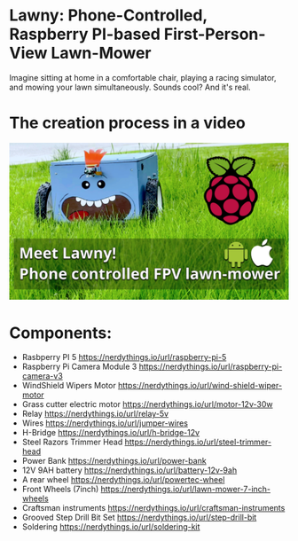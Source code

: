 # Lawny: Phone-Controlled, Raspberry PI-based First-Person-View Lawn-Mower

Imagine sitting at home in a comfortable chair, playing a racing simulator, and mowing your lawn simultaneously. Sounds cool? And it's real.

# The creation process in a video

[![Watch the video](/images/thumbnail.png)](https://www.youtube.com/watch?v=4OQUo0V-8QY)

# Components: 

* Rasbperry PI 5	https://nerdythings.io/url/raspberry-pi-5
* Raspberry Pi Camera Module 3	https://nerdythings.io/url/raspberry-pi-camera-v3
* WindShield Wipers Motor	https://nerdythings.io/url/wind-shield-wiper-motor
* Grass cutter electric motor	https://nerdythings.io/url/motor-12v-30w
* Relay	https://nerdythings.io/url/relay-5v
* Wires	https://nerdythings.io/url/jumper-wires
* H-Bridge	https://nerdythings.io/url/h-bridge-12v
* Steel Razors Trimmer Head	https://nerdythings.io/url/steel-trimmer-head
* Power Bank	https://nerdythings.io/url/power-bank
* 12V 9AH battery	https://nerdythings.io/url/battery-12v-9ah
* A rear wheel	https://nerdythings.io/url/powertec-wheel
* Front Wheels (7inch)	https://nerdythings.io/url/lawn-mower-7-inch-wheels
* Craftsman instruments	https://nerdythings.io/url/craftsman-instruments
* Grooved Step Drill Bit Set	https://nerdythings.io/url/step-drill-bit
* Soldering	https://nerdythings.io/url/soldering-kit

